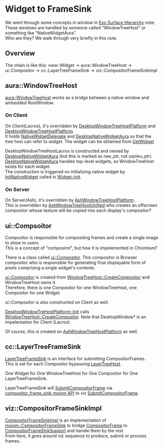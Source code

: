 # Widget to FrameSink

We went through some concepts in window in [Exo Surface Hierarchy](1455022) note.  
These windows are handled by someone called "WindowTreeHost" or something like "NativeWidgetAura".  
Who are they? We walk through very briefly in this note.

## Overview
The chain is like this:
view::Widget
-> aura::WindowTreeHost
-> ui::Compositor
-> cc::LayerTreeFrameSink
-> viz::CompositorFrameSinkImpl

## aura::WindowTreeHost
[aura::WindowTreeHost](https://source.chromium.org/chromium/chromium/src/+/main:ui/aura/window_tree_host.h) works as a bridge between a native window and ambedded RootWindow.

### On Client
On Client(Lacros), it's overridden by [DesktopWindowTreeHostPlatform](https://source.chromium.org/chromium/chromium/src/+/refs/heads/main:ui/views/widget/desktop_aura/desktop_window_tree_host_platform.cc;l=200;drc=20911ffd8a0e1636801ddf303c17375fdedf9c83) and [DesktopWindowTreeHostPlatform](https://source.chromium.org/chromium/chromium/src/+/refs/heads/main:ui/views/widget/desktop_aura/desktop_window_tree_host_lacros.cc;l=57;drc=20911ffd8a0e1636801ddf303c17375fdedf9c83).  
It holds [NativeWidgetDelegate](https://source.chromium.org/chromium/chromium/src/+/refs/heads/main:ui/views/widget/desktop_aura/desktop_window_tree_host_platform.h;l=223;drc=20911ffd8a0e1636801ddf303c17375fdedf9c83) and [DesktopNativeWidgetAura](https://source.chromium.org/chromium/chromium/src/+/refs/heads/main:ui/views/widget/desktop_aura/desktop_window_tree_host_platform.h;l=224;drc=20911ffd8a0e1636801ddf303c17375fdedf9c83) so that the tree host can refer to widget.   The widget can be obtained from [GetWidget](https://source.chromium.org/chromium/chromium/src/+/refs/heads/main:ui/views/widget/desktop_aura/desktop_window_tree_host_platform.h;l=195;drc=20911ffd8a0e1636801ddf303c17375fdedf9c83)  

DesktopWindowTreeHostLacros is constructed and owned by [DesktopNativeWidgetAura](https://source.chromium.org/chromium/chromium/src/+/refs/heads/main:ui/views/widget/desktop_aura/desktop_native_widget_aura.cc;l=574;drc=20911ffd8a0e1636801ddf303c17375fdedf9c83) (but this is marked as raw_ptr, not uqnieu_ptr).
[DesktopNativeWidgetAura](https://source.chromium.org/chromium/chromium/src/+/main:ui/views/widget/desktop_aura/desktop_native_widget_aura.h) handles top-level widgets, so WindowTreeHost exists for each widget.  
The construction is triggered on initializing native widget by [InitNativeWidget](https://source.chromium.org/chromium/chromium/src/+/refs/heads/main:ui/views/widget/desktop_aura/desktop_native_widget_aura.cc;l=552;drc=20911ffd8a0e1636801ddf303c17375fdedf9c83) called in [Widget::Init](https://source.chromium.org/chromium/chromium/src/+/refs/heads/main:ui/views/widget/widget.cc;l=441;drc=20911ffd8a0e1636801ddf303c17375fdedf9c83).  

### On Server
On Server(Ash), it's overridden by [AshWindowTreeHostPlatform](https://source.chromium.org/chromium/chromium/src/+/refs/heads/main:ash/host/ash_window_tree_host_platform.cc;l=61;drc=20911ffd8a0e1636801ddf303c17375fdedf9c83).  
This is overridden by [AshWindowTreeHostUnified](https://source.chromium.org/chromium/chromium/src/+/refs/heads/main:ash/host/ash_window_tree_host_unified.cc;l=72;drc=20911ffd8a0e1636801ddf303c17375fdedf9c83) who creates an offscreen compositor whose texture will be copied into each display's compositor?  


## ui::Compsoitor
Compositor is responsible for compositing frames and create a single image to show to users.  
This is a concept of "composirot", but how it is impelemented in Chromium?

There is a class called [ui::Compositor](https://source.chromium.org/chromium/chromium/src/+/main:ui/compositor/compositor.h). This compositor is Browser compositor who is responsible for generating final displayable form of pixels comprising a single widget's contents.  

[ui::Compositor](https://source.chromium.org/chromium/chromium/src/+/main:ui/compositor/compositor.h) is created from [WindowTreeHost::CreateCompositor](https://source.chromium.org/chromium/chromium/src/+/refs/heads/main:ui/aura/window_tree_host.cc;l=612;drc=20911ffd8a0e1636801ddf303c17375fdedf9c83) and WindowTreeHost owns it.  
Therefore, there is one Compositor for one WindowTreeHost, one Compositor for one Widget.  

ui::Compositor is also constructed on Client as well.

[DesktopWindowTreHostPlatform::Init](https://source.chromium.org/chromium/chromium/src/+/refs/heads/main:ui/views/widget/desktop_aura/desktop_window_tree_host_platform.cc;l=298-299;drc=20911ffd8a0e1636801ddf303c17375fdedf9c83) calls [WindowTreeHost::CreateCompositor](https://source.chromium.org/chromium/chromium/src/+/refs/heads/main:ui/aura/window_tree_host.cc;l=612;drc=20911ffd8a0e1636801ddf303c17375fdedf9c83).
Note that DesktopWindow* is an impelentation for Client (Lacros).  

Of course, this is created on [AshWindowTreeHostPlatform](https://source.chromium.org/chromium/chromium/src/+/refs/heads/main:ash/host/ash_window_tree_host_platform.cc;l=69;drc=20911ffd8a0e1636801ddf303c17375fdedf9c83) as well.  

## cc::LayerTreeFrameSink
[LayerTreeFrameSink](https://source.chromium.org/chromium/chromium/src/+/refs/heads/main:cc/trees/layer_tree_frame_sink.h;l=48;drc=20911ffd8a0e1636801ddf303c17375fdedf9c83) is an interface for submitting CompositorFrames.  
This is set for each Compositor bypassing [LayerTreeHost](https://source.chromium.org/chromium/chromium/src/+/refs/heads/main:cc/trees/layer_tree_host.h;l=121;drc=e90b4c68dfbd066edf8252a32e5ac85ac0d7dceb).

One Widget for One WindowTreeHost for One Compositor for One LayerTreeFrameSink.  

LayerTreeFrameSink will [SubmitCompositorFrame](https://source.chromium.org/chromium/chromium/src/+/refs/heads/main:cc/mojo_embedder/async_layer_tree_frame_sink.cc;l=147;drc=20911ffd8a0e1636801ddf303c17375fdedf9c83) via [compositor_frame_sink mojom API](https://source.chromium.org/chromium/chromium/src/+/refs/heads/main:services/viz/public/mojom/compositing/compositor_frame_sink.mojom;l=67;drc=20911ffd8a0e1636801ddf303c17375fdedf9c83) to viz [SubmitCompositorFrame](https://source.chromium.org/chromium/chromium/src/+/refs/heads/main:components/viz/service/frame_sinks/compositor_frame_sink_impl.cc;l=138;drc=20911ffd8a0e1636801ddf303c17375fdedf9c83).

## viz::CompositorFrameSinkImpl
[CompositorFrameSinkImpl](https://source.chromium.org/chromium/chromium/src/+/refs/heads/main:components/viz/service/frame_sinks/compositor_frame_sink_impl.h;drc=fcc0cf4f5ccf071380e849bae6aa83cc4f02f8d2) is an implementation of [mojom::CompositorFrameSink](https://source.chromium.org/chromium/chromium/src/+/refs/heads/main:services/viz/public/mojom/compositing/compositor_frame_sink.mojom) to bridge [CompositorFrame](https://source.chromium.org/chromium/chromium/src/+/refs/heads/main:components/viz/common/quads/compositor_frame.h;l=26;drc=20911ffd8a0e1636801ddf303c17375fdedf9c83) to [CompositorFrameSinkSupport](https://source.chromium.org/chromium/chromium/src/+/refs/heads/main:components/viz/service/frame_sinks/compositor_frame_sink_support.cc;l=543;drc=20911ffd8a0e1636801ddf303c17375fdedf9c83) and handle them by the rest.  
From here, it goes around viz sequence to produce, submit or process frames.
